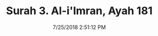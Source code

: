 ---
title       : "Surah 3. Al-i'Imran, Ayah 181"
date        : 7/25/2018 2:51:12 PM
draft       : false
type        : "quran"
layout      : "compare"
BookCode    : "CMP"
SurahNumber : "3"
AyahNumber  : "181"
TotalAyah   : "200"
---